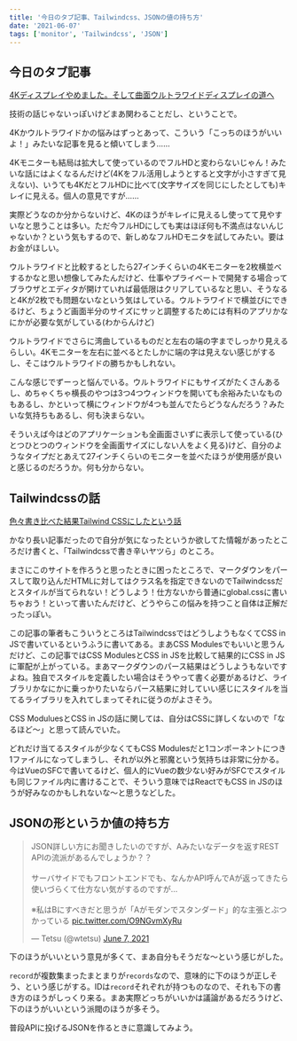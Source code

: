 ```yaml
---
title: '今日のタブ記事、Tailwindcss、JSONの値の持ち方'
date: '2021-06-07'
tags: ['monitor', 'Tailwindcss', 'JSON']
---
```


## 今日のタブ記事

[4Kディスプレイやめました。そして曲面ウルトラワイドディスプレイの道へ](https://repl.info/archives/2924/)

技術の話じゃないっぽいけどまあ関わることだし、ということで。

4Kかウルトラワイドかの悩みはずっとあって、こういう「こっちのほうがいいよ！」みたいな記事を見ると傾いてしまう……

4Kモニターも結局は拡大して使っているのでフルHDと変わらないじゃん！みたいな話にはよくなるんだけど(4Kをフル活用しようとすると文字が小さすぎて見えない)、いうても4KだとフルHDに比べて(文字サイズを同じにしたとしても)キレイに見える。個人の意見ですが……

実際どうなのか分からないけど、4Kのほうがキレイに見えるし使ってて見やすいなと思うことは多い。ただ今フルHDにしても実はほぼ何も不満点はないんじゃないか？という気もするので、新しめなフルHDモニタを試してみたい。要はお金がほしい。

ウルトラワイドと比較するとしたら27インチくらいの4Kモニターを2枚横並べするかなと思い想像してみたんだけど、仕事やプライベートで開発する場合ってブラウザとエディタが開けていれば最低限はクリアしているなと思い、そうなると4Kが2枚でも問題ないなという気はしている。ウルトラワイドで横並びにできるけど、ちょうど画面半分のサイズにサッと調整するためには有料のアプリかなにかが必要な気がしている(わからんけど)

ウルトラワイドでさらに湾曲しているものだと左右の端の字までしっかり見えるらしい。4Kモニターを左右に並べるとたしかに端の字は見えない感じがするし、そこはウルトラワイドの勝ちかもしれない。

こんな感じでずーっと悩んでいる。ウルトラワイドにもサイズがたくさんあるし、めちゃくちゃ横長のやつは3つ4つウィンドウを開いても余裕みたいなものもあるし、かといって横にウィンドウが4つも並んでたらどうなんだろう？みたいな気持ちもあるし、何も決まらない。

そういえば今はどのアプリケーションも全画面さいずに表示して使っている(ひとつひとつのウィンドウを全画面サイズにしない人をよく見る)けど、自分のようなタイプだとあえて27インチくらいのモニターを並べたほうが使用感が良いと感じるのだろうか。何も分からない。

## Tailwindcssの話

[色々書き比べた結果Tailwind CSSにしたという話](https://qiita.com/Takazudo/items/78ee15564bfefdea844c)

かなり長い記事だったので自分が気になったというか欲してた情報があったところだけ書くと、「Tailwindcssで書き辛いヤツら」のところ。

まさにこのサイトを作ろうと思ったときに困ったところで、マークダウンをパースして取り込んだHTMLに対してはクラス名を指定できないのでTailwindcssだとスタイルが当てられない！どうしよう！仕方ないから普通にglobal.cssに書いちゃおう！といって書いたんだけど、どうやらこの悩みを持つこと自体は正解だったっぽい。

この記事の筆者もこういうところはTailwindcssではどうしようもなくてCSS in JSで書いているというふうに書いてある。まあCSS Modulesでもいいと思うんだけど、この記事ではCSS ModulesとCSS in JSを比較して結果的にCSS in JSに軍配が上がっている。まあマークダウンのパース結果はどうしようもないですよね。独自でスタイルを定義したい場合はそうやって書く必要があるけど、ライブラリかなにかに乗っかりたいならパース結果に対していい感じにスタイルを当てるライブラリを入れてしまってそれに従うのがよさそう。

CSS ModuluesとCSS in JSの話に関しては、自分はCSSに詳しくないので「なるほど〜」と思って読んでいた。

どれだけ当てるスタイルが少なくてもCSS Modulesだと1コンポーネントにつき1ファイルになってしまうし、それが以外と邪魔という気持ちは非常に分かる。今はVueのSFCで書いてるけど、個人的にVueの数少ない好みがSFCでスタイルも同じファイル内に書けることで、そういう意味ではReactでもCSS in JSのほうが好みなのかもしれないな〜と思うなどした。

## JSONの形というか値の持ち方

<blockquote class="twitter-tweet" data-partner="tweetdeck"><p lang="ja" dir="ltr">JSON詳しい方にお聞きしたいのですが、Aみたいなデータを返すREST APIの流派があるんでしょうか？？<br><br>サーバサイドでもフロントエンドでも、なんかAPI呼んでAが返ってきたら使いづらくて仕方ない気がするのですが…<br><br>※私はBにすべきだと思うが「Aがモダンでスタンダード」的な主張とぶつかっている <a href="https://t.co/O9NGvmXyRu">pic.twitter.com/O9NGvmXyRu</a></p>&mdash; Tetsu (@wtetsu) <a href="https://twitter.com/wtetsu/status/1401887251118755840?ref_src=twsrc%5Etfw">June 7, 2021</a></blockquote>

下のほうがいいという意見が多くて、まあ自分もそうだな〜という感じがした。

`record`が複数集まったまとまりが`records`なので、意味的に下のほうが正しそう、という感じがする。IDは`record`それぞれが持つものなので、それも下の書き方のほうがしっくり来る。まあ実際どっちがいいかは議論があるだろうけど、下のほうがいいという派閥のほうが多そう。

普段APIに投げるJSONを作るときに意識してみよう。
